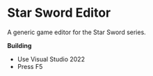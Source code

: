 # Star Sword Editor
A generic game editor for the Star Sword series.

**Building**
- Use Visual Studio 2022
- Press F5

